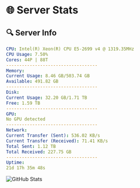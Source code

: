 # 🌐 Server Stats
## 🔍 Server Info
```yaml
CPU: Intel(R) Xeon(R) CPU E5-2699 v4 @ 1319.35MHz
CPU Usage: 7.50%
Cores: 44P | 88T
-----------------------------------
Memory:
Current Usage: 8.46 GB/503.74 GB
Available: 491.82 GB
-----------------------------------
Disk:
Current Usage: 32.20 GB/1.71 TB
Free: 1.59 TB
-----------------------------------
GPU:
No GPU detected
-----------------------------------
Network:
Current Transfer (Sent): 536.02 KB/s
Current Transfer (Received): 71.41 KB/s
Total Sent: 1.12 TB
Total Received: 227.75 GB
-----------------------------------
Uptime:
21d 17h 35m 48s
```
![GitHub Stats](https://img.shields.io/badge/Updated-2025-05-11_10:44:36-blue)